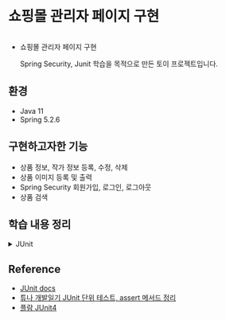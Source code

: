 # 쇼핑몰 관리자 페이지 구현

<img src=""></img>

- 쇼핑몰 관리자 페이지 구현

  Spring Security, Junit 학습을 목적으로 만든 토이 프로젝트입니다.

## 환경

- Java 11
- Spring 5.2.6

## 구현하고자한 기능

- 상품 정보, 작가 정보 등록, 수정, 삭제
- 상품 이미지 등록 및 출력
- Spring Security 회원가입, 로그인, 로그아웃
- 상품 검색

## 학습 내용 정리

<details>
<summary>JUnit</summary>

- JUnit?  
  - 자바용 `단위 테스트` 도구  
    단위 테스트?  
    ```
    - 소스코드의 특정 모듈이 의도된 대로 정확히 작동하는지 검증하는 절차
  
    - 모든 함수와 메소드에 대한 테스트 케이스(Test case)를 작성하는 절차
    ```
  - 특징
    - 단정(assert) 메서드로 테스트 케이스의 수행 결과를 판별  
      Ex) assertEquals(예상값, 실제값)  
  
    - jUnit4부터는 테스트를 지원하는 어노테이션을 제공  
      Ex) @Test, @Before, @After  
    
    - @Test가 적용된 메서드를 호출할 때마다 새로운 인스턴스를 생성하여 독립적인 테스트가 이루어지도록 함  
  - 어노테이션  
    `@Test`  
     - 메서드 위에 해당 어노테이션을 선언하여 테스트 대상 메소드임을 지정할 수 있음  
       ```java
       @Test 
       public void testMethod() {
       }
       ```
    `@Test(timeout=밀리초)`  
     - 테스트 메서드의 수행 시간을 제한할 수 있음   
     - 테스트 메서드가 리턴 값 반환시 소요되는 시간이 지정한 밀리초를 넘긴다면 해당 테스트는 실패로 판별  
       ```java
       @Test(timeout=5000) 
       public void testMethod() {
       }
       ```
  
    `@Test(expected=예외)`  
     - 해당 테스트 메소드 예외 발생 여부에 따라 성공/실패를 판별할 수 있음  
     - `expected=` 에 지정된 예외가 발생해야 테스트가 성공한 것으로 판별  
       ```java
       @Test(expected = NullPointerException.class)  
       public void testMethod() {
       }
       ```
  
    `@Ignore`  
     - 해당 어노테이션이 선언된 테스트 메소드를 실행하지 않도록 지정  
       ```java
       @Ignore 
       @Test 
       public void testMethod() {
       }
       ```
       
    `@Before (Junit5 - @BeforeEach)`  
     - 모든 @Test메소드가 실행되기 전에 실행되는 메소드를 지정하는 어노테이션  
     - 각 테스트 시작 전에 각각 호출  
     - @Test가 적용된 메서드에서 공통으로 사용되는 코드를 @Before 선언해 사용하면 좋음   
     - 테스트마다 공통으로 쓰이면서, 테스트 전에 리셋되어야 할 항목이 들어간다  
       ```java
       @Before 
       public void setUp() throws Exception {
       }
       ```
  
    `@After(Junit5 - @AfterEach)`  
     - 모든 @Test메소드의 실행이 끝난 뒤에 실행되는 메소드를 지정하는 어노테이션  
     - 각 테스트가 끝나고 각각 호출  
       ```java  
       @After 
       public void tearDown() throws Exception {
       }
       ```
  
    `@BeforeClass(Junit5 - @BeforeAll)`  
     - 해당 테스트 클래스가 실행될 때 딱 한 번만 수행되는 테스트 메소드를 지정하는 어노테이션  
       ```java  
       @BeforeClass 
       public static void setUpBeforeClass() throws Exception {
       }
       ```
  
    `@AfterClass(Junit5 - @AfterAll)`  
     - 해당 테스트 클래스가 실행이 끝난 뒤에 딱 한 번만 수행되는 테스트 메소드를 지정하는 어노테이션  
     - 테스트 클래스의 모든 테스트가 완료된 뒤 한 번 호출  
       ```java  
       @AfterClass 
       public static void tearDownAfterClass() throws Exception {
       }
       ```
  
  - assert 메서드(검증)
    ```java
    public static void assertArrayEquals(java.lang.Object[] expecteds, java.lang.Object[] actuals){}
    // 배열 expecteds 와 actuals가 일치함을 확인
    
    public static void assertEquals(java.lang.Object expected, java.lang.Object actual){}  
    // 객체 expected 와 actual가 값이 일치함을 확인  
    
    public static void assertSame(java.lang.Object expected, java.lang.Object actual){}  
    // 객체 expected 와 actual가 같은 객체임을 확인(같은 주소값을 참조하는지)

    public static void assertTrue(boolean condition){}
    // 조건이 참인지 확인
    
    public static void assertNotNull(java.lang.Object object){}
    // 객채가 null이 아님을 확인

    public static <T> void assertThat(T actual, org.hamcrest.Matcher<T> matcher){}  
    /* T actual : 비교 대상 값(검증대상)
     * Matcher<? super T> matcher : 비교로직(matcher에 의해 지정된 조건)  
     * (hamcrest에 구현된 matcher 사용하도록 강제됨)
     * */
    ```
 
</details>

## Reference  
- [JUnit docs](http://junit.sourceforge.net/javadoc/org/junit/Assert.html)    
- [튜나 개발일기 JUnit 단위 테스트, assert 메서드 정리](https://devuna.tistory.com/39)  
- [플람 JUnit4](https://flamme1004.tistory.com/80?category=847154)  
